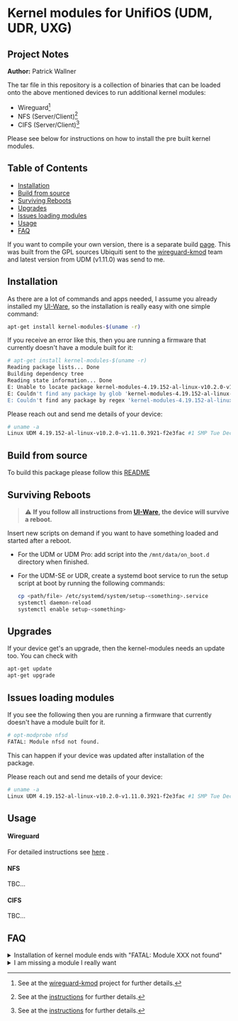 
# Kernel modules for UnifiOS (UDM, UDR, UXG)
## Project Notes

**Author:** Patrick Wallner

The tar file in this repository is a collection of binaries that can be loaded onto the above mentioned devices to run additional kernel modules:

 - Wireguard[^1]
 - NFS (Server/Client)[^2]
 - CIFS (Server/Client)[^3]

Please see below for instructions on how to install the pre built kernel modules.
## Table of Contents

  * [Installation](#installation)
  * [Build from source](#build-from-source)
  * [Surviving Reboots](#surviving-reboots)
  * [Upgrades](#upgrades)
  * [Issues loading modules](#issues-loading-modules)
  * [Usage](#usage)
  * [FAQ](#faq)

If you want to compile your own version, there is a separate build [page](https://github.com/pwallner/UI-Ware/blob/main/kernel-modules/README.building.md). This was built from the GPL sources Ubiquiti sent to the [wireguard-kmod](https://github.com/tusc/wireguard-kmod) team and latest version from UDM (v1.11.0) was send to me.

## Installation
As there are a lot of commands and apps needed, I assume you already installed my [UI-Ware](https://github.com/pwallner/UI-Ware), so the installation is really easy with one simple command:
```sh
apt-get install kernel-modules-$(uname -r)
```
If you receive an error like this, then you are running a firmware that currently doesn't have a module built for it: 
```sh
# apt-get install kernel-modules-$(uname -r)
Reading package lists... Done
Building dependency tree
Reading state information... Done
E: Unable to locate package kernel-modules-4.19.152-al-linux-v10.2.0-v1.11.0.3921-f2e3fac
E: Couldn't find any package by glob 'kernel-modules-4.19.152-al-linux-v10.2.0-v1.11.0.3921-f2e3fac'
E: Couldn't find any package by regex 'kernel-modules-4.19.152-al-linux-v10.2.0-v1.11.0.3921-f2e3fac'
```
Please reach out and send me details of your device:
```sh
# uname -a
Linux UDM 4.19.152-al-linux-v10.2.0-v1.11.0.3921-f2e3fac #1 SMP Tue Dec 21 08:05:39 UTC 2021 aarch64 GNU/Linux
```

## Build from source
To build this package please follow this [README](https://github.com/pwallner/UI-Ware/blob/main/kernel-modules/README.building.md)

## Surviving Reboots
> :warning: **If you follow all instructions from [UI-Ware](https://github.com/pwallner/UI-Ware), the device will survive a reboot.** 

Insert new scripts on demand if you want to have something loaded and started after a reboot.

* For the UDM or UDM Pro:
add script into the `/mnt/data/on_boot.d` directory when finished.
* For the UDM-SE or UDR, create a systemd boot service to run the setup script at boot by running the following commands:
	
	```sh
	cp <path/file> /etc/systemd/system/setup-<something>.service
	systemctl daemon-reload
	systemctl enable setup-<something>
	```

## Upgrades
If your device get's an upgrade, then the kernel-modules needs an update too. You can check with 
```sh
apt-get update
apt-get upgrade
```
## Issues loading modules
If you see the following then you are running a firmware that currently doesn't have a module built for it.
```sh
# opt-modprobe nfsd
FATAL: Module nfsd not found.
```
This can happen if your device was updated after installation of the package.

Please reach out and send me details of your device:
```sh
# uname -a
Linux UDM 4.19.152-al-linux-v10.2.0-v1.11.0.3921-f2e3fac #1 SMP Tue Dec 21 08:05:39 UTC 2021 aarch64 GNU/Linux
```
## Usage
#### Wireguard
For detailed instructions see [here](https://github.com/tusc/wireguard-kmod) .
#### NFS
TBC...
#### CIFS
TBC...

## FAQ

<details>
  <summary>Installation of kernel module ends with "FATAL: Module XXX not found"</summary>   
    
  * The kernel package does not contain a module built for your firmware or kernel version, nor is there a built-in module in your kernel. Please open an issue and report your version `uname -a` so we can try to update the module.
</details>
<details>
  <summary>I am missing a module I really want</summary>   
    
  * You can extract the tar.gz kernel file for your device and copy the `kernel-config` as `.config` in the extraced directory and configure the kernel with `make menuconfig` and copy back the new `.config` to the base as `kernel-config`.
  * Or you can ask me to build it, but you know, I'm a busy man.
  
</details>

[^1]:See at the [wireguard-kmod](https://github.com/tusc/wireguard-kmod) project for further details.
[^2]:See at the [instructions](https://github.com/pwallner/UI-Ware/wiki) for further details.
[^3]:See at the [instructions](https://github.com/pwallner/UI-Ware/wiki) for further details.
